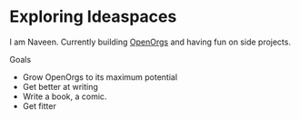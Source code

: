 # Exploring Ideaspaces

I am Naveen. Currently building [OpenOrgs](https://openorgs.co) and having fun on side projects.

Goals

* Grow OpenOrgs to its maximum potential
* Get better at writing
* Write a book, a comic.
* Get fitter

